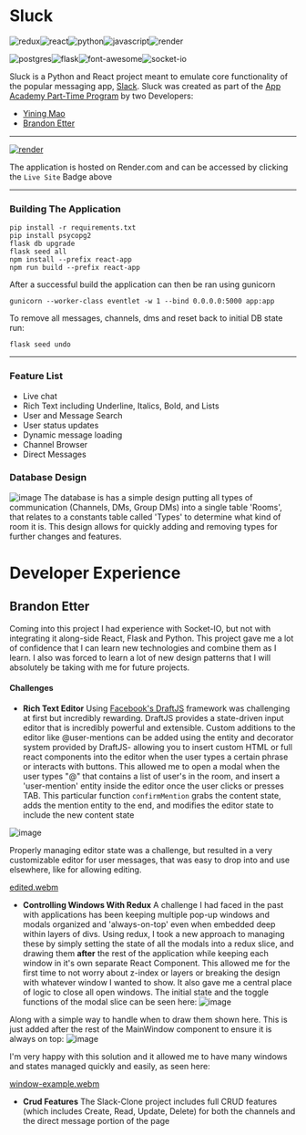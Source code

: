 


# Sluck

![redux](https://img.shields.io/badge/Redux-593D88?style=for-the-badge&logo=redux&logoColor=whit)![react](https://img.shields.io/badge/React-20232A?style=for-the-badge&logo=react&logoColor=61DAFB)![python](https://img.shields.io/badge/Python-FFD43B?style=for-the-badge&logo=python&logoColor=blue)![javascript](https://img.shields.io/badge/JavaScript-323330?style=for-the-badge&logo=javascript&logoColor=F7DF1E)![render](https://img.shields.io/badge/Render-46E3B7?style=for-the-badge&logo=render&logoColor=white)

![postgres](https://img.shields.io/badge/PostgreSQL-316192?style=for-the-badge&logo=postgresql&logoColor=white)![flask](https://img.shields.io/badge/Flask-000000?style=for-the-badge&logo=flask&logoColor=white)![font-awesome](https://img.shields.io/badge/Font_Awesome-339AF0?style=for-the-badge&logo=fontawesome&logoColor=white)![socket-io](https://img.shields.io/badge/Socket.io-010101?&style=for-the-badge&logo=Socket.io&logoColor=white)

Sluck is a Python and React project meant to emulate core functionality of the popular messaging app, [Slack](http://slack.com). Sluck was created as part of the [App Academy Part-Time Program](https://www.appacademy.io/) by two Developers:

 - [Yining Mao](https://github.com/ymao21)
 - [Brandon Etter](https://github.com/brandonetter)

---

[![render](https://img.shields.io/badge/Live%20Site-green?style=for-the-badge)](https://slackclone-m2ga.onrender.com/)

 The application is hosted on Render.com and can be accessed by clicking the `Live Site` Badge above

---

### Building The Application

    pip install -r requirements.txt
    pip install psycopg2
    flask db upgrade
    flask seed all
    npm install --prefix react-app
    npm run build --prefix react-app

After a successful build the application can then be ran using gunicorn

    gunicorn --worker-class eventlet -w 1 --bind 0.0.0.0:5000 app:app
To remove all messages, channels, dms and reset back to initial DB state run:

    flask seed undo

---

### Feature List

 - Live chat
 - Rich Text including Underline, Italics, Bold, and Lists
 - User and Message Search
 - User status updates
 - Dynamic message loading
 - Channel Browser
 - Direct Messages

### Database Design

![image](https://user-images.githubusercontent.com/4108484/232324020-3d717378-198d-49aa-ab59-6d9e2ed00909.png)
The database is has a simple design putting all types of communication (Channels, DMs, Group DMs) into a single table 'Rooms', that relates to a constants table called 'Types' to determine what kind of room it is. This design allows for quickly adding and removing types for further changes and features.

# Developer Experience

## Brandon Etter
Coming into this project I had experience with Socket-IO, but not with integrating it along-side React, Flask and Python. This project gave me a lot of confidence that I can learn new technologies and combine them as I learn. I also was forced to learn a lot of new design patterns that I will absolutely be taking with me for future projects.
#### Challenges
- **Rich Text Editor**
Using [Facebook's DraftJS](https://draftjs.org/) framework was challenging at first but incredibly rewarding. DraftJS provides a state-driven input editor that is incredibly powerful and extensible. Custom additions to the editor like @user-mentions can be added using the entity and decorator system provided by DraftJS- allowing you to insert custom HTML or full react components into the editor when the user types a certain phrase or interacts with buttons. This allowed me to open a modal when the user types "@" that contains a list of user's in the room, and insert a 'user-mention' entity inside the editor once the user clicks or presses TAB. This particular function `confirmMention` grabs the content state, adds the mention entity to the end, and modifies the editor state to include the new content state

![image](https://user-images.githubusercontent.com/4108484/232327577-e8921b75-4bed-4b1a-9505-683657845f26.png)

Properly managing editor state was a challenge, but resulted in a very customizable editor for user messages, that was easy to drop into and use elsewhere, like for allowing editing.

[edited.webm](https://user-images.githubusercontent.com/4108484/232327962-7fca9000-e871-4ec3-9fc8-5bba65d83443.webm)

- **Controlling Windows With Redux**
A challenge I had faced in the past with applications has been keeping multiple pop-up windows and modals organized and 'always-on-top' even when embedded deep within layers of divs. Using redux, I took a new approach to managing these by simply setting the state of all the modals into a redux slice, and drawing them **after** the rest of the application while keeping each window in it's own separate React Component.
This allowed me for the first time to not worry about z-index or layers or breaking the design with whatever window I wanted to show. It also gave me a central place of logic to close all open windows.
 The initial state and the toggle functions of the modal slice can be seen here:
 ![image](https://user-images.githubusercontent.com/4108484/232328323-93a3bf88-4ab9-4855-a07e-64210e017a46.png)

 Along with a simple way to handle when to draw them shown here. This is just added after the rest of the MainWindow component to ensure it is always on top:
 ![image](https://user-images.githubusercontent.com/4108484/232328431-67bfb438-015e-49c8-b0f3-0115ed710608.png)

 I'm very happy with this solution and it allowed me to have many windows and states managed quickly and easily, as seen here:

 [window-example.webm](https://user-images.githubusercontent.com/4108484/232329025-267a24f8-0677-4fec-80a6-3950cb6f646a.webm)

- **Crud Features**
The Slack-Clone project includes full CRUD features (which includes Create, Read, Update, Delete) for both the channels and the direct message portion of the page
